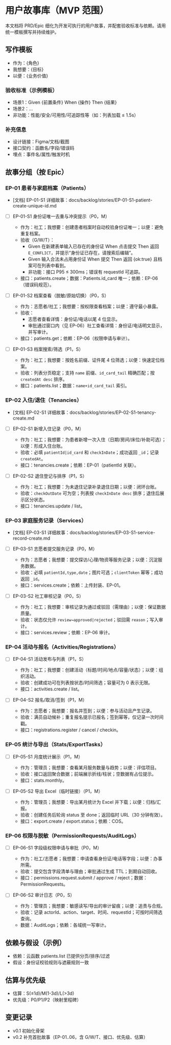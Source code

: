 # 用户故事库（MVP 范围）

本文档将 PRD/Epic 细化为开发可执行的用户故事，并配套验收标准与依赖。请用统一模板撰写并持续维护。

## 写作模板
- 作为：{角色}
- 我想要：{目标}
- 以便：{业务价值}

### 验收标准（示例模板）
- 场景1：Given {前置条件} When {操作} Then {结果}
- 场景2：...
- 非功能：性能/安全/可用性/可追踪性等（如：列表加载 ≤ 1.5s）

### 补充信息
- 设计链接：Figma/文档/截图
- 接口契约：函数名/字段/错误码
- 埋点：事件名/属性/触发时机

## 故事分组（按 Epic）

### EP-01 患者与家庭档案（Patients）
- [文档] EP-01-S1 详细故事：docs/backlog/stories/EP-01-S1-patient-create-unique-id.md
- [ ] EP-01-S1 身份证唯一去重与冲突提示（P0，M）
  - 作为：社工；我想要：创建患者档案时自动校验身份证唯一；以便：避免重复档案。
  - 验收（G/W/T）：
    - Given 在新建表单输入已存在的身份证 When 点击提交 Then 返回 `E_CONFLICT`，并提示“身份证已存在，请搜索后编辑”。
    - Given 输入合法未占用身份证 When 提交 Then 返回 {ok:true} 且档案可在列表中看到。
    - 非功能：接口 P95 ≤ 300ms；错误有 requestId 可追踪。
  - 接口：patients.create；数据：Patients.id_card 唯一；依赖：EP-06（错误码规范）。

- [ ] EP-01-S2 档案查看（脱敏/原始切换）（P0，S）
  - 作为：志愿者/社工；我想要：按权限查看档案；以便：遵守最小暴露。
  - 验收：
    - 志愿者查看详情：身份证/电话以尾 4 位显示。
    - 审批通过窗口内（见 EP-06）社工查看详情：身份证/电话明文显示，并写审计。
  - 接口：patients.get；依赖：EP-06（权限申请与审计）。

- [ ] EP-01-S3 档案搜索/筛选（P1，S）
  - 作为：社工；我想要：按姓名前缀、证件尾 4 位筛选；以便：快速定位档案。
  - 验收：列表分页稳定；支持 `name` 前缀、`id_card_tail` 精确匹配；按 `createdAt desc` 排序。
  - 接口：patients.list；数据：`name+id_card_tail` 索引。

### EP-02 入住/退住（Tenancies）
- [文档] EP-02-S1 详细故事：docs/backlog/stories/EP-02-S1-tenancy-create.md
- [ ] EP-02-S1 新增入住记录（P0，M）
  - 作为：社工；我想要：为患者新增一次入住（日期/房间/床位/补助可选）；以便：形成入住台账。
  - 验收：必填 `patientId|id_card` 和 `checkInDate`；成功返回 `_id`；记录 `createdAt`。
  - 接口：tenancies.create；依赖：EP-01（patientId 关联）。

- [ ] EP-02-S2 退住登记与排序（P1，S）
  - 作为：社工；我想要：为未退住记录补录退住日期；以便：闭环台账。
  - 验收：`checkOutDate` 可为空；列表按 `checkInDate desc` 排序；退住后展示区分状态。
  - 接口：tenancies.update / list。

### EP-03 家庭服务记录（Services）
- [文档] EP-03-S1 详细故事：docs/backlog/stories/EP-03-S1-service-record-create.md
- [ ] EP-03-S1 志愿者提交服务记录（P0，M）
  - 作为：志愿者；我想要：提交探访/心理/物资等服务记录；以便：沉淀服务数据。
  - 验收：必填 `patientId,type,date`；图片可选；`clientToken` 幂等；成功返回 `_id`。
  - 接口：services.create；依赖：上传封装、EP-01。

- [ ] EP-03-S2 社工审核记录（P0，S）
  - 作为：社工；我想要：审核记录为通过或驳回（需理由）；以便：保证数据质量。
  - 验收：状态仅允许 `review→approved|rejected`；驳回需 `reason`；写入审计。
  - 接口：services.review；依赖：EP-06 审计。

### EP-04 活动与报名（Activities/Registrations）
- [ ] EP-04-S1 活动发布与列表（P1，S）
  - 作为：社工；我想要：创建活动（标题/时间/地点/容量/状态）；以便：组织活动。
  - 验收：创建成功可在列表按状态/时间筛选；容量可为 0 表示无限。
  - 接口：activities.create / list。

- [ ] EP-04-S2 报名/取消/签到（P1，M）
  - 作为：志愿者；我想要：报名并签到；以便：参与活动且产生记录。
  - 验收：满员自动候补；重复报名提示已报名；签到幂等，仅记录一次时间戳。
  - 接口：registrations.register / cancel / checkin。

### EP-05 统计与导出（Stats/ExportTasks）
- [ ] EP-05-S1 月度统计展示（P1，M）
  - 作为：管理员；我想要：查看某月服务数量与趋势；以便：评估项目。
  - 验收：接口返回聚合数据；前端展示折线/柱状；空数据有占位提示。
  - 接口：stats.monthly。

- [ ] EP-05-S2 导出 Excel（临时链接）（P1，M）
  - 作为：管理员；我想要：导出某月统计为 Excel 并下载；以便：归档/汇报。
  - 验收：创建任务后轮询 status 至 done；返回临时 URL（30 分钟有效）。
  - 接口：export.create / export.status；依赖：COS。

### EP-06 权限与脱敏（PermissionRequests/AuditLogs）
- [ ] EP-06-S1 字段级权限申请与审批（P0，M）
  - 作为：社工/志愿者；我想要：申请查看身份证/电话等字段；以便：办事所需。
  - 验收：提交包含字段清单与理由；审批通过生成 TTL；到期自动回收。
  - 接口：permissions.request.submit / approve / reject；数据：PermissionRequests。

- [ ] EP-06-S2 审计日志（P0，S）
  - 作为：管理员；我想要：敏感读写/导出的审计留痕；以便：追责与合规。
  - 验收：记录 actorId、action、target、时间、requestId；可按时间筛选查询。
  - 数据：AuditLogs；依赖：各域统一写审计。

## 依赖与假设（示例）
- 依赖：云函数 patients.list 已提供分页/排序/过滤
- 假设：身份证校验规则与遮蔽规则一致

## 估算与优先级
- 估算：S(≤1d)/M(1-3d)/L(>3d)
- 优先级：P0/P1/P2（映射里程碑）

## 变更记录
- v0.1 初始化骨架
- v0.2 补充首批故事（EP-01..06，含 G/W/T、接口、优先级、估算）
